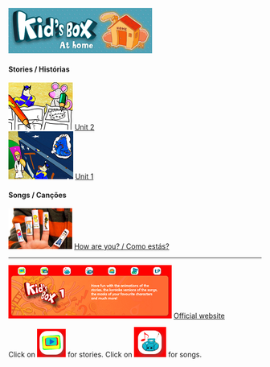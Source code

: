 ![kbah2](/images/kbah2.PNG)

#### Stories / Histórias
[![kb1st2](/images/kb1st2.PNG)](https://www.youtube.com/watch?v=p7cA19q52U0) [Unit 2](https://www.youtube.com/watch?v=p7cA19q52U0)  
[![kb1st1](/images/kb1st1.PNG)](https://www.youtube.com/watch?v=Xy6xNFwKBPI) [Unit 1](https://www.youtube.com/watch?v=Xy6xNFwKBPI)

#### Songs / Canções
[![hays](/images/hays.PNG)](https://www.youtube.com/watch?v=LxhOv3KnfA8) [How are you? / Como estás?](https://www.youtube.com/watch?v=LxhOv3KnfA8)  


***

[![kb1ban](/images/kb1ban.PNG)](http://www.kidsboxapps.es/kb1.php) [Official website](http://www.kidsboxapps.es/kb1.php)  

Click on ![kb1stic](/images/kb1stic.PNG) for stories. Click on ![kb1soic](/images/kb1soic.PNG) for songs.
